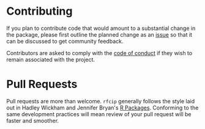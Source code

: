 # Contributing

If you plan to contribute code that would amount to a substantial change in the package, please first outline the planned change as an [issue](https://github.com/dylan-turner25/rfcip/issues) so that it can be discussed to get community feedback.

Contributors are asked to comply with the [code of conduct](https://ropensci.org/code-of-conduct/#:~:text=rOpenSci%20is%20committed%20to%20providing,understand%E2%80%9D%20or%20%E2%80%9CWhy%E2%80%9D.) if they wish to remain associated with the project.

# Pull Requests

Pull requests are more than welcome. `rfcip` generally follows the style laid out in Hadley Wickham and Jennifer Bryan's [R Packages](https://r-pkgs.org/). Conforming to the same development practices will mean review of your pull request will be faster and smoother.